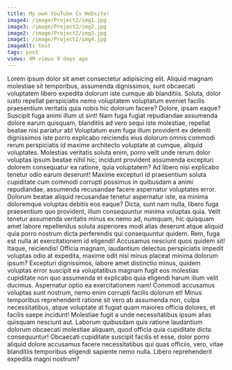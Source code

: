 ```yaml
---
title: My own YouTube Cv Website! 
image4: /image/Project2/img1.jpg
image3: /image/Project2/img2.jpg
image2: /image/Project2/img3.jpg
image1: /image/Project2/img4.jpg
imageAlt: test
tags: post
views: 4M views 9 days ago
---
```


Lorem ipsum dolor sit amet consectetur adipisicing elit. Aliquid magnam molestiae sit temporibus, assumenda dignissimos, sunt obcaecati voluptatem libero expedita dolorum iste cumque ab blanditiis. Soluta, dolor iusto repellat perspiciatis nemo voluptatem voluptatum eveniet facilis praesentium veritatis quia nobis hic dolorum facere? Dolore, ipsam eaque? Suscipit fuga animi illum ut sint! Nam fuga fugiat repudiandae assumenda dolore earum quisquam, blanditiis ad vero sequi iste molestiae, repellat beatae nisi pariatur ab! Voluptatum eum fuga illum provident ex deleniti dignissimos iste porro explicabo reiciendis eius dolorum omnis commodi rerum perspiciatis id maxime architecto voluptate at cumque, aliquid voluptates. Molestias veritatis soluta enim, porro velit unde rerum dolor voluptas ipsum beatae nihil hic, incidunt provident assumenda excepturi dolorem consequatur ea ratione, quia voluptatem? Ad libero nisi explicabo tenetur odio earum deserunt! Maxime excepturi id praesentium soluta cupiditate cum commodi corrupti possimus in quibusdam a animi repudiandae, assumenda recusandae facere aspernatur voluptates error. Dolorum beatae aliquid recusandae tenetur aspernatur iste, ea minima doloremque voluptas debitis eos eaque? Dicta, sunt nam nulla, libero fuga praesentium quo provident, illum consequuntur minima voluptas quia. Velit tenetur assumenda veritatis minus ex nemo ad, numquam, hic quisquam amet labore repellendus soluta asperiores modi alias deserunt atque aliquid quia porro nostrum dicta perferendis qui consequuntur quidem. Rem, fuga est nulla at exercitationem id eligendi! Accusamus nesciunt quos quidem sit! Itaque, reiciendis! Officia magnam, laudantium delectus perspiciatis impedit voluptas odio at expedita, maxime odit nisi minus placeat minima dolorum ipsum? Excepturi dignissimos, labore amet distinctio minus, quidem voluptas error suscipit ea voluptatibus magnam fugit eos molestias cupiditate non quo assumenda et explicabo quia eligendi harum illum velit ducimus. Aspernatur optio ea exercitationem nam! Commodi accusamus voluptas sunt nostrum, nemo enim corrupti facilis dolorum et! Minus temporibus reprehenderit ratione sit vero ab assumenda non, culpa necessitatibus, atque voluptate at fugiat quam maiores officia dolores, et facilis saepe incidunt! Molestiae fugit a unde necessitatibus ipsum alias quisquam nesciunt aut. Laborum quibusdam quis ratione laudantium dolorum obcaecati molestiae aliquam, quod officia quia cupiditate dicta consequuntur! Obcaecati cupiditate suscipit facilis et esse, dolor porro aliquid dolore accusamus facere necessitatibus qui quas officiis, vero, vitae blanditiis temporibus eligendi sapiente nemo nulla. Libero reprehenderit expedita magni nostrum?